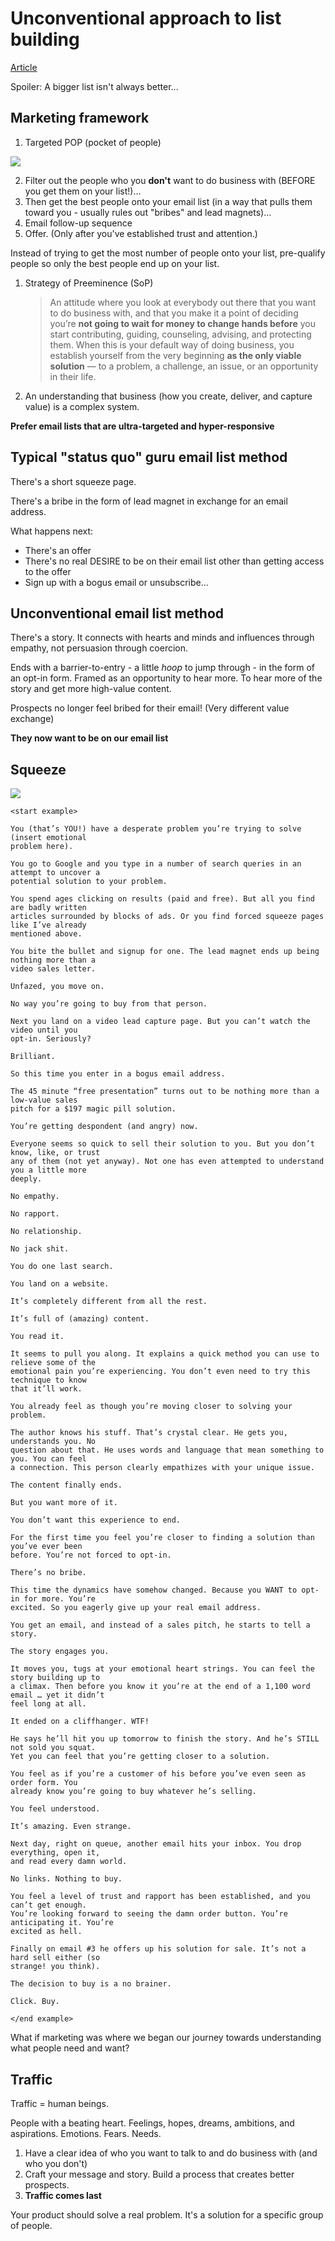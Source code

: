 # Unconventional approach to list building

[Article]([https://link](https://tinylittlebusinesses.com/list-building/))

Spoiler: A bigger list isn't always better...

## Marketing framework

1. Targeted POP (pocket of people)

![](https://mk0tinylittlebup7stp.kinstacdn.com/images/POP.png)

2. Filter out the people who you **don't** want to do business with (BEFORE you get them on your list!)...
3. Then get the best people onto your email list (in a way that pulls them toward you - usually rules out "bribes" and lead magnets)...
4. Email follow-up sequence
5. Offer. (Only after you've established trust and attention.)

Instead of trying to get the most number of people onto your list, pre-qualify people so only the best people end up on your list.

1. Strategy of Preeminence (SoP)
   > An attitude where you look at everybody out there that you want to do business with, and that you make it a point of deciding you’re **not going to wait for money to change hands before** you start contributing, guiding, counseling, advising, and protecting them. When this is your default way of doing business, you establish yourself from the very beginning **as the only viable solution** — to a problem, a challenge, an issue, or an opportunity in their life.
2. An understanding that business (how you create, deliver, and capture value) is a complex system.

**Prefer email lists that are ultra-targeted and hyper-responsive**

## Typical "status quo" guru email list method

There's a short squeeze page.

There's a bribe in the form of lead magnet in exchange for an email address.

What happens next:

- There's an offer
- There's no real DESIRE to be on their email list other than getting access to the offer
- Sign up with a bogus email or unsubscribe...

## Unconventional email list method

There's a story. It connects with hearts and minds and influences through empathy, not persuasion through coercion.

Ends with a barrier-to-entry - a little _hoop_ to jump through - in the form of an opt-in form. Framed as an opportunity to hear more. To hear more of the story and get more high-value content.

Prospects no longer feel bribed for their email! (Very different value exchange)

**They now want to be on our email list**

## Squeeze

![](https://mk0tinylittlebup7stp.kinstacdn.com/images/assets/soi-plus-arm_050718_aQb.png)

```
<start example>

You (that’s YOU!) have a desperate problem you’re trying to solve (insert emotional
problem here).

You go to Google and you type in a number of search queries in an attempt to uncover a
potential solution to your problem.

You spend ages clicking on results (paid and free). But all you find are badly written
articles surrounded by blocks of ads. Or you find forced squeeze pages like I’ve already
mentioned above.

You bite the bullet and signup for one. The lead magnet ends up being nothing more than a
video sales letter.

Unfazed, you move on.

No way you’re going to buy from that person.

Next you land on a video lead capture page. But you can’t watch the video until you
opt-in. Seriously?

Brilliant.

So this time you enter in a bogus email address.

The 45 minute “free presentation” turns out to be nothing more than a low-value sales
pitch for a $197 magic pill solution.

You’re getting despondent (and angry) now.

Everyone seems so quick to sell their solution to you. But you don’t know, like, or trust
any of them (not yet anyway). Not one has even attempted to understand you a little more
deeply.

No empathy.

No rapport.

No relationship.

No jack shit.

You do one last search.

You land on a website.

It’s completely different from all the rest.

It’s full of (amazing) content.

You read it.

It seems to pull you along. It explains a quick method you can use to relieve some of the
emotional pain you’re experiencing. You don’t even need to try this technique to know
that it’ll work.

You already feel as though you’re moving closer to solving your problem.

The author knows his stuff. That’s crystal clear. He gets you, understands you. No
question about that. He uses words and language that mean something to you. You can feel
a connection. This person clearly empathizes with your unique issue.

The content finally ends.

But you want more of it.

You don’t want this experience to end.

For the first time you feel you’re closer to finding a solution than you’ve ever been
before. You’re not forced to opt-in.

There’s no bribe.

This time the dynamics have somehow changed. Because you WANT to opt-in for more. You’re
excited. So you eagerly give up your real email address.

You get an email, and instead of a sales pitch, he starts to tell a story.

The story engages you.

It moves you, tugs at your emotional heart strings. You can feel the story building up to
a climax. Then before you know it you’re at the end of a 1,100 word email … yet it didn’t
feel long at all.

It ended on a cliffhanger. WTF!

He says he’ll hit you up tomorrow to finish the story. And he’s STILL not sold you squat.
Yet you can feel that you’re getting closer to a solution.

You feel as if you’re a customer of his before you’ve even seen as order form. You
already know you’re going to buy whatever he’s selling.

You feel understood.

It’s amazing. Even strange.

Next day, right on queue, another email hits your inbox. You drop everything, open it,
and read every damn world.

No links. Nothing to buy.

You feel a level of trust and rapport has been established, and you can’t get enough.
You’re looking forward to seeing the damn order button. You’re anticipating it. You’re
excited as hell.

Finally on email #3 he offers up his solution for sale. It’s not a hard sell either (so
strange! you think).

The decision to buy is a no brainer.

Click. Buy.

</end example>
```

What if marketing was where we began our journey towards understanding what people need and want?

## Traffic

Traffic = human beings.

People with a beating heart. Feelings, hopes, dreams, ambitions, and aspirations. Emotions. Fears. Needs.

1. Have a clear idea of who you want to talk to and do business with (and who you don't)
2. Craft your message and story. Build a process that creates better prospects.
3. **Traffic comes last**

Your product should solve a real problem. It's a solution for a specific group of people.
